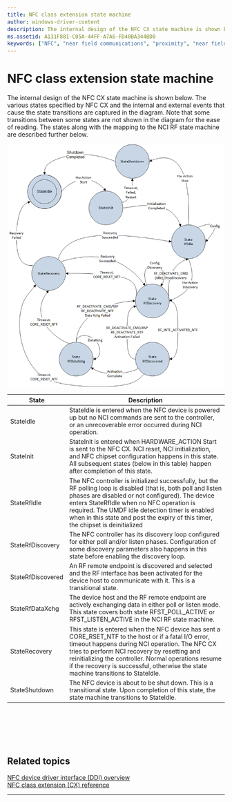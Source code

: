 ```yaml
---
title: NFC class extension state machine
author: windows-driver-content
description: The internal design of the NFC CX state machine is shown below.
ms.assetid: A131F881-C05A-44FF-A7A6-FD40BA344BD0
keywords: ["NFC", "near field communications", "proximity", "near field proximity", "NFP"]
---
```


# NFC class extension state machine


The internal design of the NFC CX state machine is shown below. The various states specified by NFC CX and the internal and external events that cause the state transitions are captured in the diagram. Note that some transitions between some states are not shown in the diagram for the ease of reading. The states along with the mapping to the NCI RF state machine are described further below.

![nfc cx state machine](images/statemachine.png)

| State             | Description                                                                                                                                                                                                                                                                                                                                             |
|-------------------|---------------------------------------------------------------------------------------------------------------------------------------------------------------------------------------------------------------------------------------------------------------------------------------------------------------------------------------------------------|
| StateIdle         | StateIdle is entered when the NFC device is powered up but no NCI commands are sent to the controller, or an unrecoverable error occurred during NCI operation.                                                                                                                                                                                         |
| StateInit         | StateInit is entered when HARDWARE\_ACTION Start is sent to the NFC CX. NCI reset, NCI initialization, and NFC chipset configuration happens in this state. All subsequent states (below in this table) happen after completion of this state.                                                                                                          |
| StateRfIdle       | The NFC controller is initialized successfully, but the RF polling loop is disabled (that is, both poll and listen phases are disabled or not configured). The device enters StateRfIdle when no NFC operation is required. The UMDF idle detection timer is enabled when in this state and post the expiry of this timer, the chipset is deinitialized |
| StateRfDiscovery  | The NFC controller has its discovery loop configured for either poll and/or listen phases. Configuration of some discovery parameters also happens in this state before enabling the discovery loop.                                                                                                                                                    |
| StateRfDiscovered | An RF remote endpoint is discovered and selected and the RF interface has been activated for the device host to communicate with it. This is a transitional state.                                                                                                                                                                                      |
| StateRfDataXchg   | The device host and the RF remote endpoint are actively exchanging data in either poll or listen mode. This state covers both state RFST\_POLL\_ACTIVE or RFST\_LISTEN\_ACTIVE in the NCI RF state machine.                                                                                                                                             |
| StateRecovery     | This state is entered when the NFC device has sent a CORE\_RSET\_NTF to the host or if a fatal I/O error, timeout happens during NCI operation. The NFC CX tries to perform NCI recovery by resetting and reinitializing the controller. Normal operations resume if the recovery is successful, otherwise the state machine transitions to StateIdle.  |
| StateShutdown     | The NFC device is about to be shut down. This is a transitional state. Upon completion of this state, the state machine transitions to StateIdle.                                                                                                                                                                                                       |

 

 

 
## Related topics
[NFC device driver interface (DDI) overview](https://msdn.microsoft.com/library/windows/hardware/mt715815)  
[NFC class extension (CX) reference](https://msdn.microsoft.com/library/windows/hardware/dn905536)  

------------------
